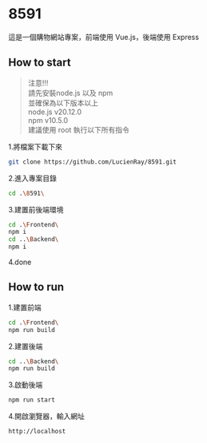 # 8591

這是一個購物網站專案，前端使用 Vue.js，後端使用 Express

## How to start

>注意!!!<br>
>請先安裝node.js 以及 npm<br>
> 並確保為以下版本以上<br>
> node.js v20.12.0<br>
> npm v10.5.0<br>
> 建議使用 root 執行以下所有指令

1.將檔案下載下來
```bash
git clone https://github.com/LucienRay/8591.git
```
2.進入專案目錄
```bash
cd .\8591\
```

3.建置前後端環境
```bash
cd .\Frontend\
npm i
cd ..\Backend\
npm i
```

4.done

## How to run
1.建置前端
```bash
cd .\Frontend\
npm run build
```

2.建置後端
```bash
cd ..\Backend\
npm run build
```

3.啟動後端
```bash
npm run start
```

4.開啟瀏覽器，輸入網址
```
http://localhost
```
